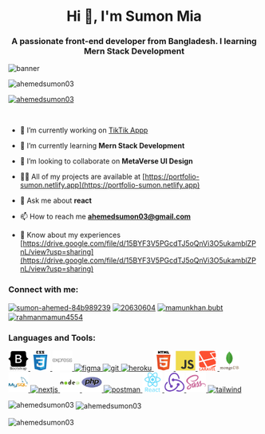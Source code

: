 <h1 align="center">Hi 👋, I'm Sumon Mia</h1>
<h3 align="center">A passionate front-end developer from Bangladesh. I learning Mern Stack Development</h3>

<img src="https://scontent.fdac5-2.fna.fbcdn.net/v/t39.30808-6/317246714_1854437441577546_3409062662026401892_n.png?stp=dst-png_s960x960&_nc_cat=101&ccb=1-7&_nc_sid=e3f864&_nc_eui2=AeH4HCylTJGiArGya4JhWLNJc-U-wDLpdL5z5T7AMul0vmvlxbgSYEmAcnVzN4t_OKY-BXlsrnqKt0WRh2eSWXc7&_nc_ohc=L8UUkeNMvGsAX9qniVK&_nc_ht=scontent.fdac5-2.fna&oh=00_AfDAfuaK5rNl00RmQ1Nsz6wlXY-P8q3BQbwhN79cU7iCXA&oe=638AC38F" alt="banner" width="100%" height="350px" style="object-fit:'contain'"/>

<p align="left"> <img src="https://komarev.com/ghpvc/?username=ahemedsumon03&label=Profile%20views&color=0e75b6&style=flat" alt="ahemedsumon03" /> </p>

<p align="left"> <a href="https://github.com/ryo-ma/github-profile-trophy"><img src="https://github-profile-trophy.vercel.app/?username=ahemedsumon03" alt="ahemedsumon03" /></a> </p>

<p align="left"> <a href="https://twitter.com/" target="blank"><img src="https://img.shields.io/twitter/follow/?logo=twitter&style=for-the-badge" alt="" /></a> </p>

- 🔭 I’m currently working on [TikTik Appp](https://tiktik-clone-zeta.vercel.app)

- 🌱 I’m currently learning **Mern Stack Development**

- 👯 I’m looking to collaborate on **MetaVerse UI Design**

- 👨‍💻 All of my projects are available at [https://portfolio-sumon.netlify.app](https://portfolio-sumon.netlify.app)

- 💬 Ask me about **react**

- 📫 How to reach me **ahemedsumon03@gmail.com**

- 📄 Know about my experiences [https://drive.google.com/file/d/15BYF3V5PGcdTJ5oQnVi3O5ukamblZPnL/view?usp=sharing](https://drive.google.com/file/d/15BYF3V5PGcdTJ5oQnVi3O5ukamblZPnL/view?usp=sharing)

<h3 align="left">Connect with me:</h3>
<p align="left">
<a href="https://linkedin.com/in/sumon-ahemed-84b989239" target="blank"><img align="center" src="https://raw.githubusercontent.com/rahuldkjain/github-profile-readme-generator/master/src/images/icons/Social/linked-in-alt.svg" alt="sumon-ahemed-84b989239" height="30" width="40" /></a>
<a href="https://stackoverflow.com/users/20630604" target="blank"><img align="center" src="https://raw.githubusercontent.com/rahuldkjain/github-profile-readme-generator/master/src/images/icons/Social/stack-overflow.svg" alt="20630604" height="30" width="40" /></a>
<a href="https://fb.com/mamunkhan.bubt" target="blank"><img align="center" src="https://raw.githubusercontent.com/rahuldkjain/github-profile-readme-generator/master/src/images/icons/Social/facebook.svg" alt="mamunkhan.bubt" height="30" width="40" /></a>
<a href="https://www.leetcode.com/rahmanmamun4554" target="blank"><img align="center" src="https://raw.githubusercontent.com/rahuldkjain/github-profile-readme-generator/master/src/images/icons/Social/leet-code.svg" alt="rahmanmamun4554" height="30" width="40" /></a>
</p>

<h3 align="left">Languages and Tools:</h3>
<p align="left"> <a href="https://getbootstrap.com" target="_blank" rel="noreferrer"> <img src="https://raw.githubusercontent.com/devicons/devicon/master/icons/bootstrap/bootstrap-plain-wordmark.svg" alt="bootstrap" width="40" height="40"/> </a> <a href="https://www.w3schools.com/css/" target="_blank" rel="noreferrer"> <img src="https://raw.githubusercontent.com/devicons/devicon/master/icons/css3/css3-original-wordmark.svg" alt="css3" width="40" height="40"/> </a> <a href="https://expressjs.com" target="_blank" rel="noreferrer"> <img src="https://raw.githubusercontent.com/devicons/devicon/master/icons/express/express-original-wordmark.svg" alt="express" width="40" height="40"/> </a> <a href="https://www.figma.com/" target="_blank" rel="noreferrer"> <img src="https://www.vectorlogo.zone/logos/figma/figma-icon.svg" alt="figma" width="40" height="40"/> </a> <a href="https://git-scm.com/" target="_blank" rel="noreferrer"> <img src="https://www.vectorlogo.zone/logos/git-scm/git-scm-icon.svg" alt="git" width="40" height="40"/> </a> <a href="https://heroku.com" target="_blank" rel="noreferrer"> <img src="https://www.vectorlogo.zone/logos/heroku/heroku-icon.svg" alt="heroku" width="40" height="40"/> </a> <a href="https://www.w3.org/html/" target="_blank" rel="noreferrer"> <img src="https://raw.githubusercontent.com/devicons/devicon/master/icons/html5/html5-original-wordmark.svg" alt="html5" width="40" height="40"/> </a> <a href="https://developer.mozilla.org/en-US/docs/Web/JavaScript" target="_blank" rel="noreferrer"> <img src="https://raw.githubusercontent.com/devicons/devicon/master/icons/javascript/javascript-original.svg" alt="javascript" width="40" height="40"/> </a> <a href="https://laravel.com/" target="_blank" rel="noreferrer"> <img src="https://raw.githubusercontent.com/devicons/devicon/master/icons/laravel/laravel-plain-wordmark.svg" alt="laravel" width="40" height="40"/> </a> <a href="https://www.mongodb.com/" target="_blank" rel="noreferrer"> <img src="https://raw.githubusercontent.com/devicons/devicon/master/icons/mongodb/mongodb-original-wordmark.svg" alt="mongodb" width="40" height="40"/> </a> <a href="https://www.mysql.com/" target="_blank" rel="noreferrer"> <img src="https://raw.githubusercontent.com/devicons/devicon/master/icons/mysql/mysql-original-wordmark.svg" alt="mysql" width="40" height="40"/> </a> <a href="https://nextjs.org/" target="_blank" rel="noreferrer"> <img src="https://cdn.worldvectorlogo.com/logos/nextjs-2.svg" alt="nextjs" width="40" height="40"/> </a> <a href="https://nodejs.org" target="_blank" rel="noreferrer"> <img src="https://raw.githubusercontent.com/devicons/devicon/master/icons/nodejs/nodejs-original-wordmark.svg" alt="nodejs" width="40" height="40"/> </a> <a href="https://www.php.net" target="_blank" rel="noreferrer"> <img src="https://raw.githubusercontent.com/devicons/devicon/master/icons/php/php-original.svg" alt="php" width="40" height="40"/> </a> <a href="https://postman.com" target="_blank" rel="noreferrer"> <img src="https://www.vectorlogo.zone/logos/getpostman/getpostman-icon.svg" alt="postman" width="40" height="40"/> </a> <a href="https://reactjs.org/" target="_blank" rel="noreferrer"> <img src="https://raw.githubusercontent.com/devicons/devicon/master/icons/react/react-original-wordmark.svg" alt="react" width="40" height="40"/> </a> <a href="https://redux.js.org" target="_blank" rel="noreferrer"> <img src="https://raw.githubusercontent.com/devicons/devicon/master/icons/redux/redux-original.svg" alt="redux" width="40" height="40"/> </a> <a href="https://sass-lang.com" target="_blank" rel="noreferrer"> <img src="https://raw.githubusercontent.com/devicons/devicon/master/icons/sass/sass-original.svg" alt="sass" width="40" height="40"/> </a> <a href="https://tailwindcss.com/" target="_blank" rel="noreferrer"> <img src="https://www.vectorlogo.zone/logos/tailwindcss/tailwindcss-icon.svg" alt="tailwind" width="40" height="40"/> </a> </p>

<p><img align="left" src="https://github-readme-stats.vercel.app/api/top-langs?username=ahemedsumon03&show_icons=true&locale=en&layout=compact" alt="ahemedsumon03" /></p>

<p>&nbsp;<img align="center" src="https://github-readme-stats.vercel.app/api?username=ahemedsumon03&show_icons=true&locale=en" alt="ahemedsumon03" /></p>

<p><img align="center" src="https://github-readme-streak-stats.herokuapp.com/?user=ahemedsumon03&" alt="ahemedsumon03" /></p>
